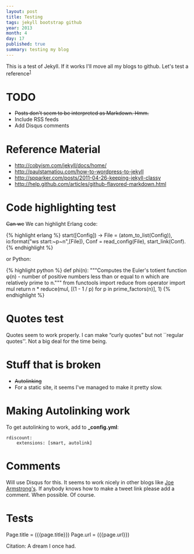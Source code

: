 ```yaml
---
layout: post
title: Testing
tags: jekyll bootstrap github
year: 2013
month: 4
day: 17
published: true
summary: testing my blog
---
```


This is a test of Jekyll. If it works I'll move all my blogs to github.
Let's test a reference<sup>[1](#ref1)</sup>

TODO
====

* <strike>Posts don't seem to be interpreted as Markdown. Hmm.</strike>
* Include RSS feeds
* Add Disqus comments

Reference Material
==================

* http://cobyism.com/jekyll/docs/home/
* http://paulstamatiou.com/how-to-wordpress-to-jekyll
* http://spparker.com/posts/2011-04-26-keeping-jekyll-classy
* http://help.github.com/articles/github-flavored-markdown.html

Code highlighting test
======================

<strike>Can we</strike> We can highlight Erlang code:

{% highlight erlang %}
start([Config]) ->
    File = (atom_to_list(Config)),
    io:format("ws start:~p~n",[File]),
    Conf = read_config(File),
    start_link(Conf).
{% endhighlight %}

or Python:

{% highlight python %}
def phi(n):
    """Computes the Euler's totient function φ(n) -
    number of positive numbers less than or
    equal to n which are relatively prime to n."""
    from functools import reduce
    from operator  import mul
    return n * reduce(mul, [(1 - 1 / p) for p in prime_factors(n)], 1)
{% endhighlight %}


Quotes test
===========
Quotes seem to work properly. I can make &ldquo;curly quotes&rdquo; but not
``regular quotes''. Not a big deal for the time being.

Stuff that is broken
====================

* <strike>Autolinking</strike>
* For a static site, it seems I've managed to make it pretty slow.

Making Autolinking work
==========
To get autolinking to work, add to <b>_config.yml</b>:

    rdiscount:
        extensions: [smart, autolink]

Comments
========
Will use Disqus for this. It seems to work nicely in other blogs like [Joe Armstrong's](http://joearms.github.io/).
If anybody knows how to make a tweet link please add a comment. When possible. Of course.

Tests
=====
Page.title = ({{page.title}})
Page.url = ({{page.url}})

<a id="ref1">Citation: A dream I once had.</a>
